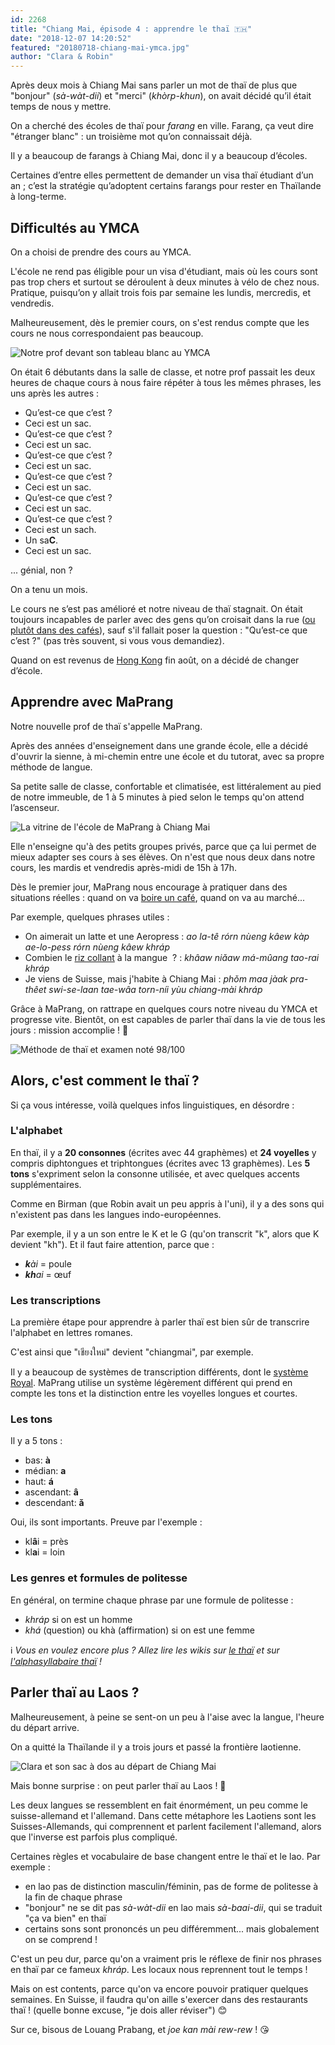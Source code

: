 ```yaml
---
id: 2268
title: "Chiang Mai, épisode 4 : apprendre le thaï 🇹🇭"
date: "2018-12-07 14:20:52"
featured: "20180718-chiang-mai-ymca.jpg"
author: "Clara & Robin"
---
```


Après deux mois à Chiang Mai sans parler un mot de thaï de plus que "bonjour"
(_sà-wàt-dii_) et "merci" (_khòrp-khun_), on avait décidé qu’il était temps de
nous y mettre.

On a cherché des écoles de thaï pour _farang_ en ville. Farang, ça veut dire
"étranger blanc" : un troisième mot qu’on connaissait déjà.

Il y a beaucoup de farangs à Chiang Mai, donc il y a beaucoup d’écoles.

Certaines d’entre elles permettent de demander un visa thaï étudiant d’un an ;
c’est la stratégie qu’adoptent certains farangs pour rester en Thaïlande à
long-terme.

## Difficultés au YMCA

On a choisi de prendre des cours au YMCA.

L'école ne rend pas éligible pour un visa d'étudiant, mais où les cours sont pas
trop chers et surtout se déroulent à deux minutes à vélo de chez nous. Pratique,
puisqu’on y allait trois fois par semaine les lundis, mercredis, et vendredis.

Malheureusement, dès le premier cours, on s'est rendus compte que les cours ne
nous correspondaient pas beaucoup.

![Notre prof devant son tableau blanc au YMCA](20180718-chiang-mai-ymca.jpg "Pratique de la prononciation au YMCA")

On était 6 débutants dans la salle de classe, et notre prof passait les deux
heures de chaque cours à nous faire répéter à tous les mêmes phrases, les uns
après les autres :

- Qu’est-ce que c’est ?
- Ceci est un sac.
- Qu’est-ce que c’est ?
- Ceci est un sac.
- Qu’est-ce que c’est ?
- Ceci est un sac.
- Qu’est-ce que c’est ?
- Ceci est un sac.
- Qu’est-ce que c’est ?
- Ceci est un sac.
- Qu’est-ce que c’est ?
- Ceci est un sach.
- Un sa**C**.
- Ceci est un sac.

... génial, non ?

On a tenu un mois.

Le cours ne s’est pas amélioré et notre niveau de thaï stagnait. On était
toujours incapables de parler avec des gens qu’on croisait dans la rue
([ou plutôt dans des cafés](/chiang-mai-episode-2-le-cafe/)), sauf s'il fallait
poser la question : "Qu’est-ce que c’est ?" (pas très souvent, si vous vous
demandiez).

Quand on est revenus de
[Hong Kong](/au-detour-dune-ruelle-street-art-a-hong-kong/) fin août, on a
décidé de changer d’école.

## Apprendre avec MaPrang

Notre nouvelle prof de thaï s'appelle MaPrang.

Après des années d'enseignement dans une grande école, elle a décidé d'ouvrir la
sienne, à mi-chemin entre une école et du tutorat, avec sa propre méthode de
langue.

Sa petite salle de classe, confortable et climatisée, est littéralement au pied
de notre immeuble, de 1 à 5 minutes à pied selon le temps qu'on attend
l’ascenseur.

![La vitrine de l'école de MaPrang à Chiang Mai](20181203-chiang-mai-maprang-ecole.jpg "L'école de MaPrang")

Elle n'enseigne qu'à des petits groupes privés, parce que ça lui permet de mieux
adapter ses cours à ses élèves. On n'est que nous deux dans notre cours, les
mardis et vendredis après-midi de 15h à 17h.

Dès le premier jour, MaPrang nous encourage à pratiquer dans des situations
réelles : quand on va [boire un café](/chiang-mai-episode-2-le-cafe/), quand on
va au marché...

Par exemple, quelques phrases utiles :

- On aimerait un latte et une Aeropress : _ao la-tê rórn nùeng kâew kàp
  ae-lo-pess rórn nùeng kâew khráp_
- Combien le [riz collant](https://fr.wikipedia.org/wiki/Riz_gluant) à la mangue
   ? : _khâaw niǎaw má-mûang tao-rai khráp_
- Je viens de Suisse, mais j'habite à Chiang Mai : _phǒm maa jàak pra-thêet
  swi-se-laan tae-wâa torn-níi yùu chiang-mài khráp_

Grâce à MaPrang, on rattrape en quelques cours notre niveau du YMCA et progresse
vite. Bientôt, on est capables de parler thaï dans la vie de tous les jours :
mission accomplie ! 💪

![Méthode de thaï et examen noté 98/100](20181129-chiang-mai-maprang-livre.jpg "Notre nouveau livre de thaï et un examen réussi 🎉 (facile)")

## Alors, c'est comment le thaï ?

Si ça vous intéresse, voilà quelques infos linguistiques, en désordre :

### L'alphabet

En thaï, il y a **20 consonnes** (écrites avec 44 graphèmes) et **24 voyelles**
y compris diphtongues et triphtongues (écrites avec 13 graphèmes). Les **5
tons** s'expriment selon la consonne utilisée, et avec quelques accents
supplémentaires.

Comme en Birman (que Robin avait un peu appris à l'uni), il y a des sons qui
n'existent pas dans les langues indo-européennes.

Par exemple, il y a un son entre le K et le G (qu'on transcrit "k", alors que K
devient "kh"). Et il faut faire attention, parce que :

- _**k**ài_ = poule
- _**kh**ai_ = œuf

### Les transcriptions

La première étape pour apprendre à parler thaï est bien sûr de transcrire
l'alphabet en lettres romanes.

C'est ainsi que "เชียงใหม่" devient "chiangmai", par exemple.

Il y a beaucoup de systèmes de transcription différents, dont le
[système Royal](https://en.wikipedia.org/wiki/Royal_Thai_General_System_of_Transcription).
MaPrang utilise un système légèrement différent qui prend en compte les tons et
la distinction entre les voyelles longues et courtes.

### Les tons

Il y a 5 tons :

- bas: **à**
- médian: **a**
- haut: **á**
- ascendant: **â**
- descendant: **ǎ**

Oui, ils sont importants. Preuve par l'exemple :

- kl**â**i = près
- kl**a**i = loin

### Les genres et formules de politesse

En général, on termine chaque phrase par une formule de politesse :

- _khráp_ si on est un homme
- _khá_ (question) ou khà (affirmation) si on est une femme

ℹ *Vous en voulez encore plus ? Allez lire les wikis sur
[le thaï](https://fr.wikipedia.org/wiki/Tha%C3%AF) et sur
[l'alphasyllabaire thaï](https://fr.wikipedia.org/wiki/Alphasyllabaire_tha%C3%AF)
!*

## Parler thaï au Laos ?

Malheureusement, à peine se sent-on un peu à l'aise avec la langue, l'heure du
départ arrive.

On a quitté la Thaïlande il y a trois jours et passé la frontière laotienne.

![Clara et son sac à dos au départ de Chiang Mai](20181203-chiang-mai-depart.jpg "Le départ (ceci est un sac)")

Mais bonne surprise : on peut parler thaï au Laos ! 🎉

Les deux langues se ressemblent en fait énormément, un peu comme le
suisse-allemand et l'allemand. Dans cette métaphore les Laotiens sont les
Suisses-Allemands, qui comprennent et parlent facilement l'allemand, alors que
l'inverse est parfois plus compliqué.

Certaines règles et vocabulaire de base changent entre le thaï et le lao. Par
exemple :

- en lao pas de distinction masculin/féminin, pas de forme de politesse à la fin
  de chaque phrase
- "bonjour" ne se dit pas _sà-wàt-dii_ en lao mais _sà-baai-dii_, qui se traduit
  "ça va bien" en thaï
- certains sons sont prononcés un peu différemment... mais globalement on se
  comprend !

C'est un peu dur, parce qu'on a vraiment pris le réflexe de finir nos phrases en
thaï par ce fameux _khráp_. Les locaux nous reprennent tout le temps !

Mais on est contents, parce qu'on va encore pouvoir pratiquer quelques semaines.
En Suisse, il faudra qu'on aille s'exercer dans des restaurants thaï ! (quelle
bonne excuse, "je dois aller réviser") 😊

Sur ce, bisous de Louang Prabang, et *joe kan mài rew-rew* ! 😘
